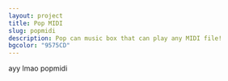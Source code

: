 ```yaml
---
layout: project
title: Pop MIDI
slug: popmidi
description: Pop can music box that can play any MIDI file!
bgcolor: "9575CD"
---
```


ayy lmao popmidi